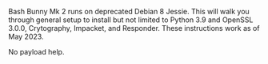 Bash Bunny Mk 2 runs on deprecated Debian 8 Jessie. This will walk you through general setup to install but not limited to Python 3.9 and OpenSSL 3.0.0, Crytography, Impacket, and Responder. These instructions work as of May 2023. 

No payload help.





